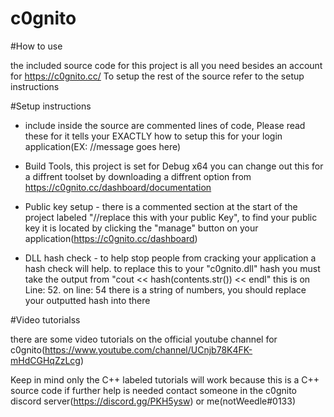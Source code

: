 # c0gnito

#How to use

the included source code for this project is all you need besides an account for https://c0gnito.cc/
To setup the rest of the source refer to the setup instructions

#Setup instructions

* include inside the source are commented lines of code, Please read these for it tells your EXACTLY how to setup this for your login application(EX: //message goes here)

* Build Tools, this project is set for Debug x64 you can change out this for a diffrent toolset by downloading a diffrent option from https://c0gnito.cc/dashboard/documentation

* Public  key setup - there is a commented section at the start of the project labeled "//replace this with your public Key", to find your public key it is located by clicking the
"manage" button on your application(https://c0gnito.cc/dashboard)

* DLL hash check - to help stop people from cracking your application a hash check will help. to replace this to your "c0gnito.dll" hash you must take the output from "cout << hash(contents.str()) << endl" this is on Line: 52. on line: 54 there is a string of numbers, you should replace your outputted hash into there

#Video tutorialss

there are some video tutorials on the official youtube channel for c0gnito(https://www.youtube.com/channel/UCnjb78K4FK-mHdCGHqZzLcg)

Keep in mind only the C++ labeled tutorials will work because this is a C++ source code
if further help is needed contact someone in the c0gnito discord server(https://discord.gg/PKH5ysw) or me(notWeedle#0133)

